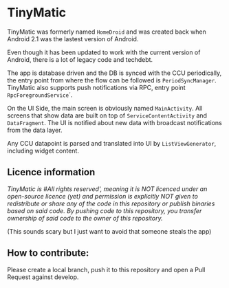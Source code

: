 # TinyMatic

TinyMatic was formerly named `HomeDroid` and was created back when Android 2.1 was the lastest version of Android. 

Even though it has been updated to work with the current version of Android, there is a lot of legacy code and techdebt.

The app is database driven and the DB is synced with the CCU periodically, the entry point from where the flow can be followed is `PeriodSyncManager`. 
TinyMatic also supports push notifications via RPC, entry point `RpcForegroundService`´.

On the UI Side, the main screen is obviously named `MainActivity`. 
All screens that show data are built on top of `ServiceContentActivity` and `DataFragment`. 
The UI is notified about new data with broadcast notifications from the data layer.

Any CCU datapoint is parsed and translated into UI by `ListViewGenerator`, including widget content.

## Licence information

*TinyMatic is #All rights reserved', meaning it is NOT licenced under an open-source licence (yet) and permission is explicitly NOT given to redistribute or share any of the code in this repository or publish binaries based on said code. By pushing code to this repository, you transfer ownership of said code to the owner of this repository.*

(This sounds scary but I just want to avoid that someone steals the app)

## How to contribute: 

Please create a local branch, push it to this repository and open a Pull Request against develop. 
